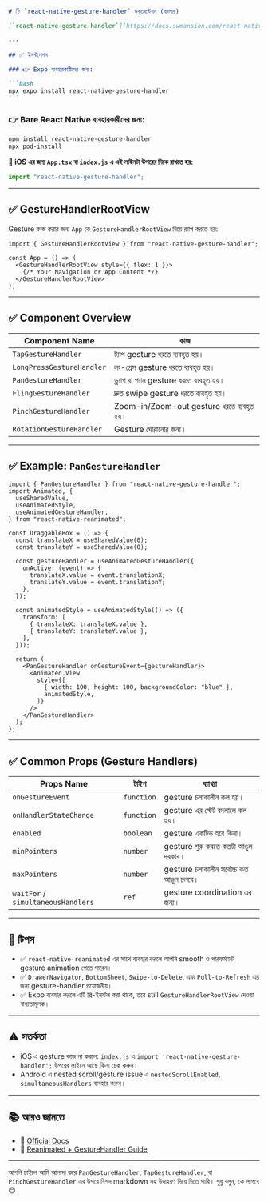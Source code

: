 ````markdown
# ✋ `react-native-gesture-handler` ডকুমেন্টেশন (বাংলায়)

[`react-native-gesture-handler`](https://docs.swmansion.com/react-native-gesture-handler/) হলো React Native এর gesture (touch, swipe, drag, pinch ইত্যাদি) হ্যান্ডল করার জন্য একটি শক্তিশালী লাইব্রেরি। এটি ScrollView, Drawer, Bottom Sheet, Slidable Cards ইত্যাদিতে gesture-based interaction সহজ করে তোলে।

---

## ✅ ইনস্টলেশন

### 👉 Expo ব্যবহারকারীদের জন্য:

```bash
npx expo install react-native-gesture-handler
```
````

### 👉 Bare React Native ব্যবহারকারীদের জন্য:

```bash
npm install react-native-gesture-handler
npx pod-install
```

**🛑 iOS এর জন্য `App.tsx` বা `index.js` এ এই লাইনটা উপরের দিকে রাখতে হয়:**

```js
import "react-native-gesture-handler";
```

---

## ✅ GestureHandlerRootView

Gesture কাজ করার জন্য `App` কে `GestureHandlerRootView` দিয়ে র‍্যাপ করতে হয়:

```tsx
import { GestureHandlerRootView } from "react-native-gesture-handler";

const App = () => (
  <GestureHandlerRootView style={{ flex: 1 }}>
    {/* Your Navigation or App Content */}
  </GestureHandlerRootView>
);
```

---

## ✅ Component Overview

| Component Name            | কাজ                                       |
| ------------------------- | ----------------------------------------- |
| `TapGestureHandler`       | ট্যাপ gesture ধরতে ব্যবহৃত হয়।            |
| `LongPressGestureHandler` | লং-প্রেস gesture ধরতে ব্যবহৃত হয়।         |
| `PanGestureHandler`       | ড্র্যাগ বা প্যান gesture ধরতে ব্যবহৃত হয়। |
| `FlingGestureHandler`     | দ্রুত swipe gesture ধরতে ব্যবহৃত হয়।      |
| `PinchGestureHandler`     | Zoom-in/Zoom-out gesture ধরতে ব্যবহৃত হয়। |
| `RotationGestureHandler`  | Gesture ঘোরানোর জন্য।                     |

---

## ✅ Example: `PanGestureHandler`

```tsx
import { PanGestureHandler } from "react-native-gesture-handler";
import Animated, {
  useSharedValue,
  useAnimatedStyle,
  useAnimatedGestureHandler,
} from "react-native-reanimated";

const DraggableBox = () => {
  const translateX = useSharedValue(0);
  const translateY = useSharedValue(0);

  const gestureHandler = useAnimatedGestureHandler({
    onActive: (event) => {
      translateX.value = event.translationX;
      translateY.value = event.translationY;
    },
  });

  const animatedStyle = useAnimatedStyle(() => ({
    transform: [
      { translateX: translateX.value },
      { translateY: translateY.value },
    ],
  }));

  return (
    <PanGestureHandler onGestureEvent={gestureHandler}>
      <Animated.View
        style={[
          { width: 100, height: 100, backgroundColor: "blue" },
          animatedStyle,
        ]}
      />
    </PanGestureHandler>
  );
};
```

---

## ✅ Common Props (Gesture Handlers)

| Props Name                         | টাইপ       | ব্যাখ্যা                                |
| ---------------------------------- | ---------- | --------------------------------------- |
| `onGestureEvent`                   | `function` | gesture চলাকালীন কল হয়।                 |
| `onHandlerStateChange`             | `function` | gesture এর স্টেট বদলালে কল হয়।          |
| `enabled`                          | `boolean`  | gesture একটিভ হবে কিনা।                 |
| `minPointers`                      | `number`   | gesture শুরু করতে কতটা আঙুল দরকার।      |
| `maxPointers`                      | `number`   | gesture চলাকালীন সর্বোচ্চ কত আঙুল চলবে। |
| `waitFor` / `simultaneousHandlers` | `ref`      | gesture coordination এর জন্য।           |

---

## 🧠 টিপস

- ✅ `react-native-reanimated` এর সাথে ব্যবহার করলে আপনি smooth ও পারফর্ম্যান্ট gesture animation পেতে পারেন।
- ✅ `DrawerNavigator`, `BottomSheet`, `Swipe-to-Delete`, এবং `Pull-to-Refresh` এর জন্য gesture-handler প্রয়োজনীয়।
- ✅ Expo ব্যবহার করলে এটি প্রি-ইনস্টল করা থাকে, তবে still `GestureHandlerRootView` দেওয়া বাধ্যতামূলক।

---

## ⚠️ সতর্কতা

- iOS এ gesture কাজ না করলে: `index.js` এ `import 'react-native-gesture-handler';` উপরের লাইনে আছে কিনা চেক করুন।
- Android এ nested scroll/gesture issue এ `nestedScrollEnabled`, `simultaneousHandlers` ব্যবহার করুন।

---

## 📚 আরও জানতে

- 🔗 [Official Docs](https://docs.swmansion.com/react-native-gesture-handler/)
- 🔗 [Reanimated + GestureHandler Guide](https://docs.swmansion.com/react-native-reanimated/docs/fundamentals/gestures/)

---

আপনি চাইলে আমি আলাদা করে `PanGestureHandler`, `TapGestureHandler`, বা `PinchGestureHandler` এর উপরে বিশদ markdown সহ উদাহরণ দিয়ে দিতে পারি। শুধু বলুন, কে লাগবে 😊

```

```
